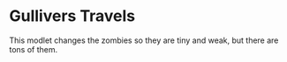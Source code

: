 # Gullivers Travels
This modlet changes the zombies so they are tiny and weak, but there are tons of them. 